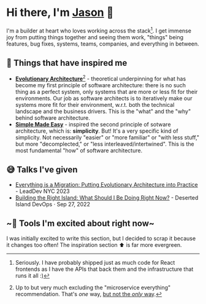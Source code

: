 # Hi there, I'm [Jason](https://www.linkedin.com/in/jasonwblanchard/) 👋

I'm a builder at heart who loves working across the stack[^1]. I get immense joy from putting things together and seeing them work, "things" being features, bug fixes, systems, teams, companies, and everything in between.

## 🌱 Things that have inspired me
- [**Evolutionary Architecture**](https://evolutionaryarchitecture.com/)[^2] - theoretical underpinning for what has become my first principle of software architecture: there is no such thing as a perfect system, only systems that are more or less fit for their environments. Our job as software architects is to iteratively make our systems more fit for their environment, w.r.t. both the technical landscape and the business drivers. This is the "what" and the "why" behind software architecture.
- [**Simple Made Easy**](https://www.youtube.com/watch?v=SxdOUGdseq4) - inspired the second principle of sotware architecture, which is: **simplicity**. But! It's a very specific kind of simplicity. Not necessarily "easier" or "more familiar" or "with less stuff," but more "decomplected," or "less interleaved/intertwined". This is the most fundamental "how" of software architecture.

## :sweat_smile: Talks I've given
- [Everything is a Migration: Putting Evolutionary Architecture into Practice](https://leaddev.com/new-york/leaddev/video/2023/everything-migration-putting-evolutionary-architecture-practice) - LeadDev NYC 2023
- [Building the Right Island: What Should I Be Doing Right Now?](https://www.youtube.com/watch?v=edJD_QUp-WE&list=PLVUQjiv8GtwJeezuKvmL2kl6I9Gml0g2a&index=3) - Deserted Island DevOps · Sep 27, 2022

## ~:wrench: Tools I'm excited about right now~
I was initially excited to write this section, but I decided to scrap it because it changes too often! The inspiration section :arrow_up: is far more evergreen.

[^1]: Seriously. I have probably shipped just as much code for React frontends as I have the APIs that back them and the infrastructure that runs it all :)
[^2]: Up to but very much excluding the "microservice everything" recommendation. That's _one_ way, [but not the _only_ way]([url](https://shopify.engineering/deconstructing-monolith-designing-software-maximizes-developer-productivity)).

<!--
**jasonblanchard/jasonblanchard** is a ✨ _special_ ✨ repository because its `README.md` (this file) appears on your GitHub profile.

Here are some ideas to get you started:

- 🔭 I’m currently working on ...
- 🌱 I’m currently learning ...
- 👯 I’m looking to collaborate on ...
- 🤔 I’m looking for help with ...
- 💬 Ask me about ...
- 📫 How to reach me: ...
- 😄 Pronouns: ...
- ⚡ Fun fact: ...
-->
